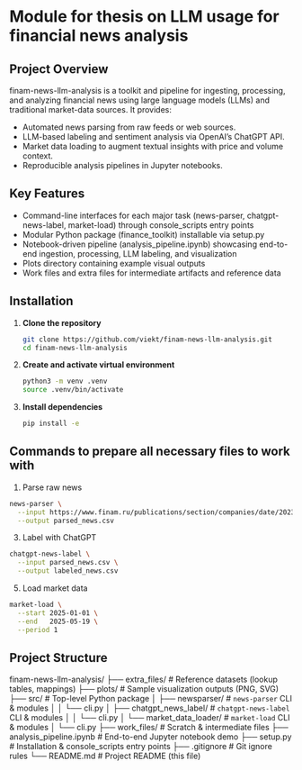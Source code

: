 # Module for thesis on LLM usage for financial news analysis
## Project Overview

finam-news-llm-analysis is a toolkit and pipeline for ingesting, processing, and analyzing financial news using large language models (LLMs) and traditional market-data sources. It provides:
- Automated news parsing from raw feeds or web sources.
- LLM-based labeling and sentiment analysis via OpenAI’s ChatGPT API.
- Market data loading to augment textual insights with price and volume context.
- Reproducible analysis pipelines in Jupyter notebooks. 

## Key Features

- Command-line interfaces for each major task (news-parser, chatgpt-news-label, market-load) through console_scripts entry points 
- Modular Python package (finance_toolkit) installable via setup.py 
- Notebook-driven pipeline (analysis_pipeline.ipynb) showcasing end-to-end ingestion, processing, LLM labeling, and visualization 
- Plots directory containing example visual outputs 
- Work files and extra files for intermediate artifacts and reference data 


## Installation

1. **Clone the repository**  
   ```bash
   git clone https://github.com/viekt/finam-news-llm-analysis.git
   cd finam-news-llm-analysis
   ```
2. **Create and activate virtual environment**
   ```bash
   python3 -m venv .venv
   source .venv/bin/activate
   ```
3. **Install dependencies**
   ```bash
   pip install -e
   ```

## Commands to prepare all necessary files to work with
1. Parse raw news
```bash
news-parser \
  --input https://www.finam.ru/publications/section/companies/date/2023-11-01/2025-03-31/ \
  --output parsed_news.csv
```
3. Label with ChatGPT
```bash
chatgpt-news-label \
  --input parsed_news.csv \
  --output labeled_news.csv
```
5. Load market data
```bash
market-load \
  --start 2025-01-01 \
  --end   2025-05-19 \
  --period 1
```

## Project Structure

finam-news-llm-analysis/
├── extra_files/                # Reference datasets (lookup tables, mappings)
├── plots/                      # Sample visualization outputs (PNG, SVG)
├── src/                        # Top-level Python package
│   ├── newsparser/             # `news-parser` CLI & modules
│   │   └── cli.py
│   ├── chatgpt_news_label/     # `chatgpt-news-label` CLI & modules
│   │   └── cli.py
│   └── market_data_loader/     # `market-load` CLI & modules
│       └── cli.py
├── work_files/                 # Scratch & intermediate files
├── analysis_pipeline.ipynb     # End-to-end Jupyter notebook demo
├── setup.py                    # Installation & console_scripts entry points
├── .gitignore                  # Git ignore rules
└── README.md                   # Project README (this file)


